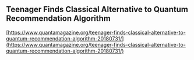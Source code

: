 ## Teenager Finds Classical Alternative to Quantum Recommendation Algorithm
  
  [https://www.quantamagazine.org/teenager-finds-classical-alternative-to-quantum-recommendation-algorithm-20180731/](https://www.quantamagazine.org/teenager-finds-classical-alternative-to-quantum-recommendation-algorithm-20180731/)